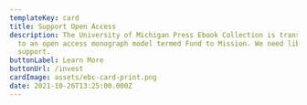 ```yaml
---
templateKey: card
title: Support Open Access
description: The University of Michigan Press Ebook Collection is transitioning
  to an open access monograph model termed Fund to Mission. We need library
  support.
buttonLabel: Learn More
buttonUrl: /invest
cardImage: assets/ebc-card-print.png
date: 2021-10-26T13:25:00.000Z
---
```

